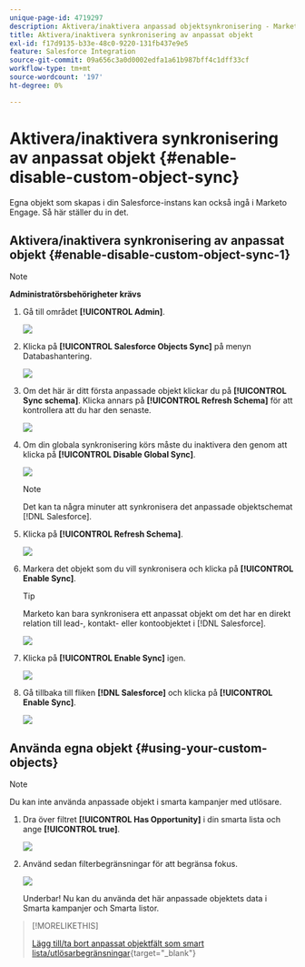 ```yaml
---
unique-page-id: 4719297
description: Aktivera/inaktivera anpassad objektsynkronisering - Marketo Docs - produktdokumentation
title: Aktivera/inaktivera synkronisering av anpassat objekt
exl-id: f17d9135-b33e-48c0-9220-131fb437e9e5
feature: Salesforce Integration
source-git-commit: 09a656c3a0d0002edfa1a61b987bff4c1dff33cf
workflow-type: tm+mt
source-wordcount: '197'
ht-degree: 0%

---
```


# Aktivera/inaktivera synkronisering av anpassat objekt {#enable-disable-custom-object-sync}

Egna objekt som skapas i din Salesforce-instans kan också ingå i Marketo Engage. Så här ställer du in det.

## Aktivera/inaktivera synkronisering av anpassat objekt {#enable-disable-custom-object-sync-1}

>[!NOTE]
>
>**Administratörsbehörigheter krävs**

1. Gå till området **[!UICONTROL Admin]**.

   ![](assets/enable-disable-custom-object-sync-1.png)

1. Klicka på **[!UICONTROL Salesforce Objects Sync]** på menyn Databashantering.

   ![](assets/enable-disable-custom-object-sync-2.png)

1. Om det här är ditt första anpassade objekt klickar du på **[!UICONTROL Sync schema]**. Klicka annars på **[!UICONTROL Refresh Schema]** för att kontrollera att du har den senaste.

   ![](assets/enable-disable-custom-object-sync-3.png)

1. Om din globala synkronisering körs måste du inaktivera den genom att klicka på **[!UICONTROL Disable Global Sync]**.

   ![](assets/image2014-12-10-10-3a14-3a54.png)

   >[!NOTE]
   >
   >Det kan ta några minuter att synkronisera det anpassade objektschemat [!DNL Salesforce].

1. Klicka på **[!UICONTROL Refresh Schema]**.

   ![](assets/image2014-12-10-10-3a15-3a7.png)

1. Markera det objekt som du vill synkronisera och klicka på **[!UICONTROL Enable Sync]**.

   >[!TIP]
   >
   >Marketo kan bara synkronisera ett anpassat objekt om det har en direkt relation till lead-, kontakt- eller kontoobjektet i [!DNL Salesforce].

   ![](assets/image2014-12-10-10-3a15-3a30.png)

1. Klicka på **[!UICONTROL Enable Sync]** igen.

   ![](assets/image2014-12-10-10-3a15-3a40.png)

1. Gå tillbaka till fliken **[!DNL Salesforce]** och klicka på **[!UICONTROL Enable Sync]**.

   ![](assets/image2014-12-10-10-3a15-3a49.png)

## Använda egna objekt {#using-your-custom-objects}

>[!NOTE]
>
>Du kan inte använda anpassade objekt i smarta kampanjer med utlösare.

1. Dra över filtret **[!UICONTROL Has Opportunity]** i din smarta lista och ange **[!UICONTROL true]**.

   ![](assets/image2015-8-26-9-3a39-3a28.png)

1. Använd sedan filterbegränsningar för att begränsa fokus.

   ![](assets/image2015-8-24-14-3a18-3a53.png)

   Underbar! Nu kan du använda det här anpassade objektets data i Smarta kampanjer och Smarta listor.

>[!MORELIKETHIS]
>
>[Lägg till/ta bort anpassat objektfält som smart lista/utlösarbegränsningar](/help/marketo/product-docs/crm-sync/salesforce-sync/setup/optional-steps/add-remove-custom-object-field-as-smart-list-trigger-constraints.md){target="_blank"}
